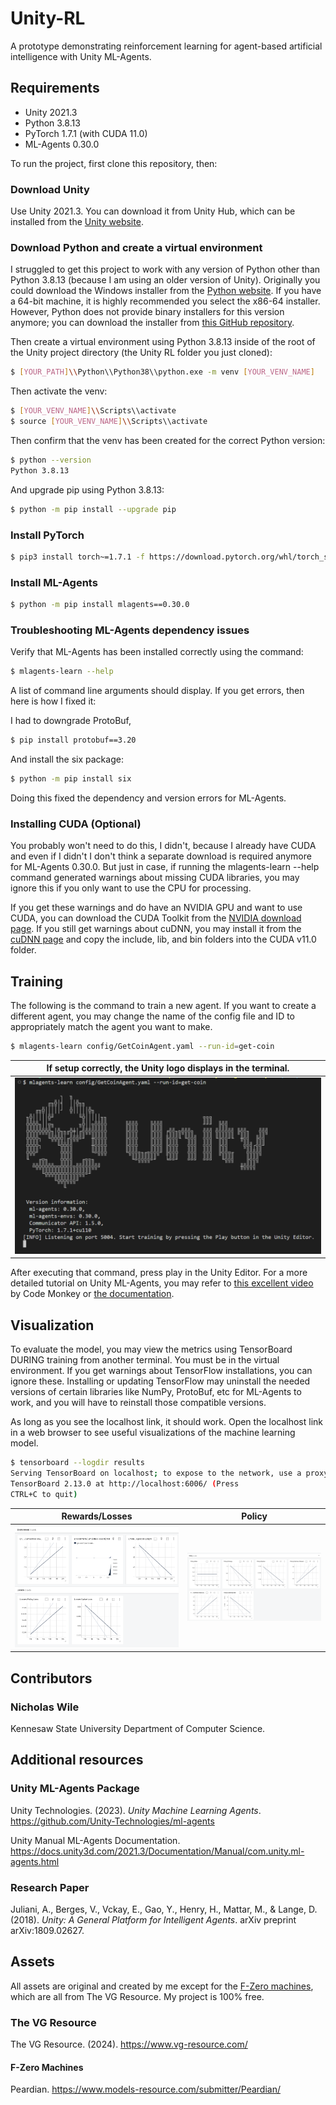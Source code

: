 # Unity-RL
A prototype demonstrating reinforcement learning for agent-based artificial intelligence with Unity ML-Agents. 

## Requirements
* Unity 2021.3 
* Python 3.8.13
* PyTorch 1.7.1 (with CUDA 11.0)
* ML-Agents 0.30.0

To run the project, first clone this repository, then: 

### Download Unity
Use Unity 2021.3. You can download it from Unity Hub, which can be installed from the <a href="https://unity.com/releases/editor/archive">Unity website</a>.

### Download Python and create a virtual environment
I struggled to get this project to work with any version of Python other than Python 3.8.13 (because I am using an older version of Unity). Originally you could download the Windows installer from the <a href="https://www.python.org/downloads/release/python-3813/">Python website</a>. If you have a 64-bit machine, it is highly recommended you select the x86-64 installer. However, Python does not provide binary installers for this version anymore; you can download the installer from <a href="https://github.com/adang1345/PythonWindows/tree/master?tab=readme-ov-file">this GitHub repository</a>. 

Then create a virtual environment using Python 3.8.13 inside of the root of the Unity project directory (the Unity RL folder you just cloned):
```bash
$ [YOUR_PATH]\\Python\\Python38\\python.exe -m venv [YOUR_VENV_NAME]
```

Then activate the venv:
```bash
$ [YOUR_VENV_NAME]\\Scripts\\activate
$ source [YOUR_VENV_NAME]\\Scripts\\activate
```

Then confirm that the venv has been created for the correct Python version:
```bash
$ python --version
Python 3.8.13
```

And upgrade pip using Python 3.8.13:
```bash
$ python -m pip install --upgrade pip
```

### Install PyTorch
```bash
$ pip3 install torch~=1.7.1 -f https://download.pytorch.org/whl/torch_stable.html
```

### Install ML-Agents
```bash
$ python -m pip install mlagents==0.30.0
```

### Troubleshooting ML-Agents dependency issues
Verify that ML-Agents has been installed correctly using the command:
```bash
$ mlagents-learn --help
```

A list of command line arguments should display. If you get errors, then here is how I fixed it:

I had to downgrade ProtoBuf,
```bash
$ pip install protobuf==3.20
```

And install the six package:
```bash
$ python -m pip install six 
```

Doing this fixed the dependency and version errors for ML-Agents.

### Installing CUDA (Optional)
You probably won't need to do this, I didn't, because I already have CUDA and even if I didn't I don't think a separate download is required anymore for ML-Agents 0.30.0. But just in case, if running the mlagents-learn --help command generated warnings about missing CUDA libraries, you may ignore this if you only want to use the CPU for processing. 

If you get these warnings and do have an NVIDIA GPU and want to use CUDA, you can download the CUDA Toolkit from the <a href="https://developer.nvidia.com/cuda-11.0-download-archive">NVIDIA download page</a>. If you still get warnings about cuDNN, you may install it from the <a href="https://developer.nvidia.com/cudnn">cuDNN page</a> and copy the include, lib, and bin folders into the CUDA v11.0 folder. 

## Training
The following is the command to train a new agent. If you want to create a different agent, you may change the name of the config file and ID to appropriately match the agent you want to make.
```bash
$ mlagents-learn config/GetCoinAgent.yaml --run-id=get-coin
```

|If setup correctly, the Unity logo displays in the terminal.|
|:---:|
|<img src="screenshots/unity-terminal.png">|

After executing that command, press play in the Unity Editor. For a more detailed tutorial on Unity ML-Agents, you may refer to <a href="https://youtu.be/zPFU30tbyKs?si=3NZKsF10uKQ8k1f2">this excellent video</a> by Code Monkey or <a href="https://github.com/Unity-Technologies/ml-agents">the documentation</a>. 

## Visualization
To evaluate the model, you may view the metrics using TensorBoard DURING training from another terminal. You must be in the virtual environment. If you get warnings about TensorFlow installations, you can ignore these. Installing or updating TensorFlow may uninstall the needed versions of certain libraries like NumPy, ProtoBuf, etc for ML-Agents to work, and you will have to reinstall those compatible versions. 

As long as you see the localhost link, it should work. Open the localhost link in a web browser to see useful visualizations of the machine learning model.
```bash
$ tensorboard --logdir results
Serving TensorBoard on localhost; to expose to the network, use a proxy or pass --bind_all
TensorBoard 2.13.0 at http://localhost:6006/ (Press 
CTRL+C to quit)
```
|Rewards/Losses|Policy|
|:---:|:---:|
|<img src="screenshots/viz1.png">|<img src="screenshots/viz2.png">|


## Contributors
### Nicholas Wile
Kennesaw State University Department of Computer Science.

## Additional resources

### Unity ML-Agents Package
Unity Technologies. (2023). *Unity Machine Learning Agents*.  https://github.com/Unity-Technologies/ml-agents

Unity Manual ML-Agents Documentation. https://docs.unity3d.com/2021.3/Documentation/Manual/com.unity.ml-agents.html

### Research Paper
Juliani, A., Berges, V., Vckay, E., Gao, Y., Henry, H., Mattar, M., & Lange, D. (2018). *Unity: A General Platform for Intelligent Agents*. arXiv preprint arXiv:1809.02627.

## Assets
All assets are original and created by me except for the <a href="https://www.models-resource.com/wii/supersmashbrosbrawl/model/6926/">F-Zero machines</a>, which are all from The VG Resource. My project is 100% free.

### The VG Resource
The VG Resource. (2024). https://www.vg-resource.com/ 

#### F-Zero Machines
Peardian. https://www.models-resource.com/submitter/Peardian/